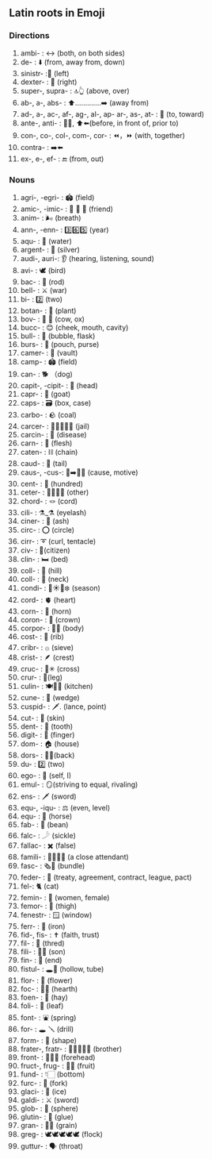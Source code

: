 ## Latin roots in Emoji
### Directions
1. ambi- : ↔ (both, on both sides)
2. de- : ⬇️ (from, away from, down)
3. sinistr- :🫲 (left)
4. dexter- : 🫱 (right)
5. super-, supra- : 🔝👆 (above, over)
6. ab-, a-, abs- : ⬆️.............➡️ (away from)
7. ad-, a-, ac-, af-, ag-, al-, ap- ar-, as-, at- : 🎯 (to, toward)
8. ante-, anti- : 🧍🚗, ⬆️⬅️(before, in front of, prior to)
9. con-, co-, col-, com-, cor- : ⏪，⏩ (with, together)
10. contra- : ➡️⬅️
11. ex-, e-, ef- : 🔚 (from, out)

### Nouns
1. agri-, -egri- : 🏟️ (field)
2. amic-, -imic- : 👫 👬 👭 (friend)
3. anim- : 🌬 (breath)
4. ann-, -enn- : 3️⃣6️⃣5️⃣ (year)
5. aqu- : 🚰 (water)
6. argent- : 🥈 (silver)
7. audi-, auri-: 👂 (hearing, listening, sound)
8. avi- :  🕊 (bird)
9. bac- : 🦯 (rod)
10. bell- : ⚔️ (war)
11. bi- : 2️⃣ (two)
12. botan- : 🌳 (plant)
13. bov- : 🐄 🐂 (cow, ox)
14. bucc- : 😊 (cheek, mouth, cavity)
15. bull- : 🫧 (bubble, flask)
16. burs- : 👛 (pouch, purse)
17. camer- : 🕌 (vault)
18. camp- : 🏟️ (field)
19. can- : 🐕 （dog)
20. capit-, -cipit- : 🤯 (head)
21. capr- : 🐐 (goat)
22. caps- : 🗃️ (box, case)
23. carbo- : 🪨 (coal)
24. carcer- : 👮🦹‍♂️👮‍♀️ (jail)
25. carcin- : 🤒 (disease)
26. carn- : 🥩 (flesh)
27. caten- : ⛓️ (chain)
28. caud- : 🦨 (tail)
29. caus-, -cus-: 🫘➡️🏃💨 (cause, motive)
30. cent- : 💯 (hundred)
31. ceter- : 💁🏻‍♂️🧍 (other)
32. chord- : 🪢 (cord)
33. cili- : ⚗_⚗ (eyelash)
34. ciner- : 🚬 (ash)
35. circ- : ⭕️ (circle)
36. cirr- : ➰ (curl, tentacle)
37. civ- : 🧍(citizen)
38. clin- : 🛏️ (bed)
39. coll- : 🗻 (hill)
40. coll- : 🦒 (neck)
41. condi- : 🌷☀️🍂❄️ (season)
42. cord- : 🫀 (heart)
43. corn- : 🥐 (horn)
44. coron- : 👑 (crown)
45. corpor- : 🙆🏻 (body)
46. cost- : 🍖 (rib)
47. cribr- : 𓐍 (sieve)
48. crist- : 🪶 (crest)
49. cruc- : 🤞✳ (cross)
50. crur- : 🦵(leg)
51. culin- : 🍽️👩‍🍳 (kitchen)
52. cune- : 🧀 (wedge)
53. cuspid- : 🗡️. (lance, point)
54. cut- : 🏻 (skin)
55. dent- : 🦷 (tooth)
56. digit- : 🤌 (finger)
57. dom- : 🏠 (house)
58. dors- : 🙇‍♂️(back)
59. du- : 2️⃣ (two)
60. ego- : 🙋 (self, I)
61. emul- : 🪞(striving to equal, rivaling)
62. ens- : 🗡️ (sword)
63. equ-, -iqu- : ⚖️ (even, level)
64. equ- : 🐎 (horse)
65. fab- : 🫘 (bean)
66. falc- : 𓌳 (sickle)
67. fallac- : ✖️ (false)
68. famili- : 👩‍🏫👨‍🏫 (a close attendant)
69. fasc- : 🗞️💐 (bundle)
70. feder- : 📝 (treaty, agreement, contract, league, pact)
71. fel-: 🐈 (cat)
72. femin- : 👩 (women, female)
73. femor- : 🦵 (thigh)
74. fenestr- : 🪟 (window)
75. ferr- : 🔩 (iron)
76. fid-, fis- : ✝️ (faith, trust)
77. fil- : 🧶 (thred)
78. fili- : 👨‍👦 (son)
79. fin- : 🏁 (end)
80. fistul- : 🕳️🧪 (hollow, tube)
81. flor- : 🌹 (flower)
82. foc- : 🧱🔥 (hearth)
83. foen- : 🌾 (hay)
84. foli- : 🍃 (leaf)
85. font- : ⛲ (spring)
86. for- : 🕳 🪛 (drill)
87. form- : 📐 (shape)
88. frater-, fratr- : 🧑🏻‍🤝‍🧑🏻 (brother)
89. front- : 👨🏻‍🦲 (forehead)
90. fruct-, frug- : 🍊🍉 (fruit)
91. fund- : 👇🏻 (bottom)
92. furc- : 🍴 (fork)
93. glaci- : 🧊 (ice)
94. galdi- : ⚔️ (sword)
95. glob- : 🔮 (sphere)
96. glutin- : 🧴 (glue)
97. gran- : 🌾🌽 (grain)
98. greg- : 🕊🕊🕊🕊🕊 (flock)
99. guttur- : 🗣️ (throat)